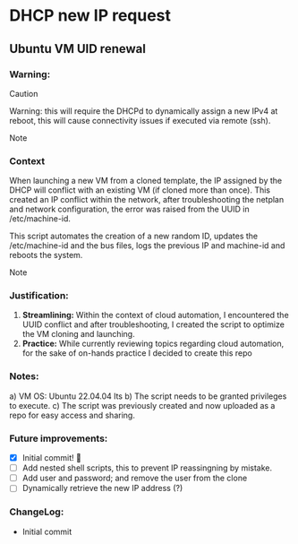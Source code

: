 # DHCP new IP request
## Ubuntu VM UID renewal

### Warning:

> [!CAUTION]
> Warning: this will require the DHCPd to dynamically assign a new IPv4 at reboot, this will cause connectivity issues if executed via remote (ssh).


> [!NOTE]
### Context
When launching a new VM from a cloned template, the IP assigned by the DHCP will conflict with an existing VM (if cloned more than once).
This created an IP conflict within the network, after troubleshooting the netplan and network configuration, the error was raised from the UUID in /etc/machine-id.

This script automates the creation of a new random ID, updates the /etc/machine-id and the bus files, logs the previous IP and machine-id and reboots the system.

> [!NOTE]
### Justification:
1. **Streamlining:** Within the context of cloud automation, I encountered the UUID conflict and after troubleshooting, I created the script to optimize the VM cloning and launching.
2. **Practice:** While currently reviewing topics regarding cloud automation, for the sake of on-hands practice I decided to create this repo

### Notes:
a) VM OS: Ubuntu 22.04.04 lts
b) The script needs to be granted privileges to execute.
c) The script was previously created and now uploaded as a repo for easy access and sharing.

### Future improvements:
- [x] Initial commit! :tada:
- [ ] Add nested shell scripts, this to prevent IP reassingning by mistake.
- [ ] Add user and password; and remove the user from the clone
- [ ] Dynamically retrieve the new IP address (?)
### ChangeLog:
- Initial commit

